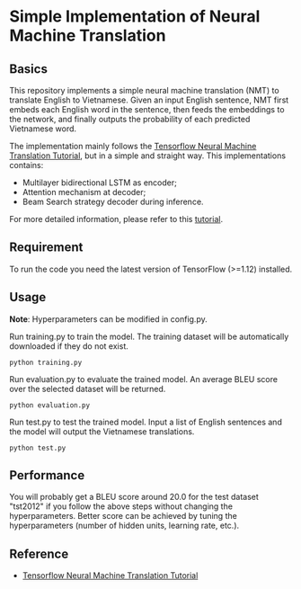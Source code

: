# Simple Implementation of Neural Machine Translation
## Basics
This repository implements a simple neural machine translation (NMT) to translate English to Vietnamese. Given an input English sentence, NMT first embeds each English word in the sentence, then feeds the embeddings to the network, and finally outputs the probability of each predicted Vietnamese word. 

The implementation mainly follows the [Tensorflow Neural Machine Translation Tutorial](https://github.com/tensorflow/nmt), but in a simple and straight way. This implementations contains:
- Multilayer bidirectional LSTM as encoder;
- Attention mechanism at decoder;
- Beam Search strategy decoder during inference.

For more detailed information, please refer to this [tutorial](https://github.com/tensorflow/nmt).

## Requirement
To run the code you need the latest version of TensorFlow (>=1.12) installed.

## Usage
**Note**: Hyperparameters can be modified in config.py.

Run training.py to train the model. The training dataset will be automatically downloaded if they do not exist.
```
python training.py
```

Run evaluation.py to evaluate the trained model. An average BLEU score over the selected dataset will be returned.
```
python evaluation.py
```

Run test.py to test the trained model. Input a list of English sentences and the model will output the Vietnamese translations.
```
python test.py
```

## Performance
You will probably get a BLEU score around 20.0 for the test dataset "tst2012" if you follow the above steps without changing the hyperparameters. Better score can be achieved by tuning the hyperparameters (number of hidden units, learning rate, etc.).

## Reference
- [Tensorflow Neural Machine Translation Tutorial](https://github.com/tensorflow/nmt)

